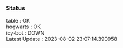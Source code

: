 ### Status


table : OK  
hogwarts : OK  
icy-bot : DOWN  
Latest Update : 2023-08-02 23:07:14.390958
